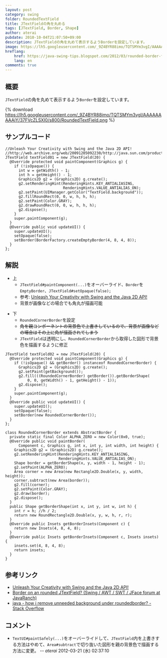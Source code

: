 ```yaml
---
layout: post
category: swing
folder: RoundedTextField
title: JTextFieldの角を丸める
tags: [JTextField, Border, Shape]
author: aterai
pubdate: 2010-10-04T21:07:50+09:00
description: JTextFieldの角を丸めて表示するようBorderを設定しています。
image: https://lh5.googleusercontent.com/_9Z4BYR88imo/TQTSMYm3vgI/AAAAAAAAAiY/37FVcZLSXI0/s800/RoundedTextField.png
hreflang:
    href: https://java-swing-tips.blogspot.com/2012/03/rounded-border-for-jtextfield.html
    lang: en
comments: true
---
```

## 概要
`JTextField`の角を丸めて表示するよう`Border`を設定しています。

{% download https://lh5.googleusercontent.com/_9Z4BYR88imo/TQTSMYm3vgI/AAAAAAAAAiY/37FVcZLSXI0/s800/RoundedTextField.png %}

## サンプルコード
<pre class="prettyprint"><code>//Unleash Your Creativity with Swing and the Java 2D API!
//http://web.archive.org/web/20091205092230/http://java.sun.com/products/jfc/tsc/articles/swing2d/index.html
JTextField textField01 = new JTextField(20) {
  @Override protected void paintComponent(Graphics g) {
    if (!isOpaque()) {
      int w = getWidth() - 1;
      int h = getHeight() - 1;
      Graphics2D g2 = (Graphics2D) g.create();
      g2.setRenderingHint(RenderingHints.KEY_ANTIALIASING,
                          RenderingHints.VALUE_ANTIALIAS_ON);
      g2.setPaint(UIManager.getColor("TextField.background"));
      g2.fillRoundRect(0, 0, w, h, h, h);
      g2.setPaint(Color.GRAY);
      g2.drawRoundRect(0, 0, w, h, h, h);
      g2.dispose();
    }
    super.paintComponent(g);
  }
  @Override public void updateUI() {
    super.updateUI();
    setOpaque(false);
    setBorder(BorderFactory.createEmptyBorder(4, 8, 4, 8));
  }
};
</code></pre>

## 解説
- 上
    - `JTextField#paintComponent(...)`をオーバーライド、`Border`を`EmptyBorder`、`JTextField#setOpaque(false);`
    - 参考: [Unleash Your Creativity with Swing and the Java 2D API!](http://web.archive.org/web/20091205092230/http://java.sun.com/products/jfc/tsc/articles/swing2d/index.html)
    - 背景が画像などの場合でも角丸が描画可能

<!-- dummy comment line for breaking list -->

- 下
    - `RoundedCornerBorder`を設定
    - ~~角を親コンポーネントの背景色で上書きしているので、背景が画像などの場合はその上に角が描画されてしまう~~
    - `JTextField`は透明にし、`RoundedCornerBorder`から取得した図形で背景色を描画するように修正

<!-- dummy comment line for breaking list -->

<pre class="prettyprint"><code>JTextField textField02 = new JTextField(20) {
  @Override protected void paintComponent(Graphics g) {
    if (!isOpaque() &amp;&amp; getBorder() instanceof RoundedCornerBorder) {
      Graphics2D g2 = (Graphics2D) g.create();
      g2.setPaint(getBackground());
      g2.fill(((RoundedCornerBorder) getBorder()).getBorderShape(
          0, 0, getWidth() - 1, getHeight() - 1));
      g2.dispose();
    }
    super.paintComponent(g);
  }
  @Override public void updateUI() {
    super.updateUI();
    setOpaque(false);
    setBorder(new RoundedCornerBorder());
  }
};

class RoundedCornerBorder extends AbstractBorder {
  private static final Color ALPHA_ZERO = new Color(0x0, true);
  @Override public void paintBorder(
      Component c, Graphics g, int x, int y, int width, int height) {
    Graphics2D g2 = (Graphics2D) g.create();
    g2.setRenderingHint(RenderingHints.KEY_ANTIALIASING,
                        RenderingHints.VALUE_ANTIALIAS_ON);
    Shape border = getBorderShape(x, y, width - 1, height - 1);
    g2.setPaint(ALPHA_ZERO);
    Area corner = new Area(new Rectangle2D.Double(x, y, width, height));
    corner.subtract(new Area(border));
    g2.fill(corner);
    g2.setPaint(Color.GRAY);
    g2.draw(border);
    g2.dispose();
  }
  public Shape getBorderShape(int x, int y, int w, int h) {
    int r = h; //h / 2;
    return new RoundRectangle2D.Double(x, y, w, h, r, r);
  }
  @Override public Insets getBorderInsets(Component c) {
    return new Insets(4, 8, 4, 8);
  }
  @Override public Insets getBorderInsets(Component c, Insets insets) {
    insets.set(4, 8, 4, 8);
    return insets;
  }
}
</code></pre>

## 参考リンク
- [Unleash Your Creativity with Swing and the Java 2D API!](http://web.archive.org/web/20091205092230/http://java.sun.com/products/jfc/tsc/articles/swing2d/index.html)
- [Border on an rounded JTextField? (Swing / AWT / SWT / JFace forum at JavaRanch)](http://www.coderanch.com/t/336048/GUI/java/Border-rounded-JTextField)
- [java - how i remove unneeded background under roundedborder? - Stack Overflow](https://stackoverflow.com/questions/9785911/how-i-remove-unneeded-background-under-roundedborder)

<!-- dummy comment line for breaking list -->

## コメント
- `TextUI#paintSafely(...)`をオーバーライドして、`JTextField`内を上書きする方法はやめて、`Area#subtract`で切り抜いた図形を親の背景色で描画する方法に変更。 -- *aterai* 2012-03-21 (水) 02:37:10

<!-- dummy comment line for breaking list -->
